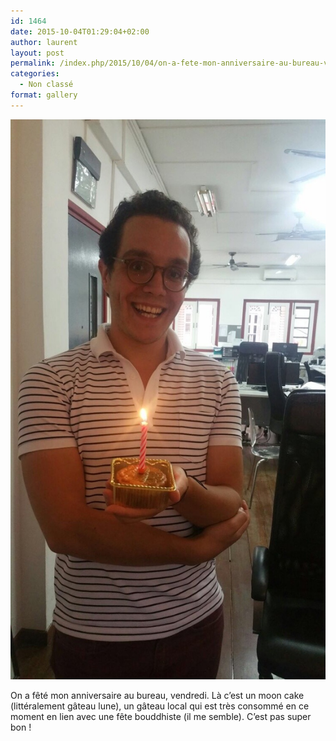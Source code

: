 ```yaml
---
id: 1464
date: 2015-10-04T01:29:04+02:00
author: laurent
layout: post
permalink: /index.php/2015/10/04/on-a-fete-mon-anniversaire-au-bureau-vendredi-la/
categories:
  - Non classé
format: gallery
---
```

<img src="/images/2015/10/tumblr_nvo9ggGW1X1uuvt0bo1_1280.jpg" />

On a fêté mon anniversaire au bureau, vendredi. Là c&rsquo;est un moon cake (littéralement gâteau lune), un gâteau local qui est très consommé en ce moment en lien avec une fête bouddhiste (il me semble). C&rsquo;est pas super bon !